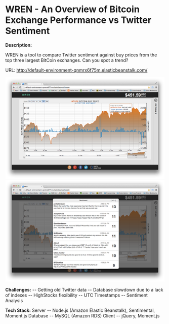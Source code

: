 WREN - An Overview of Bitcoin Exchange Performance vs Twitter Sentiment
==============

**Description:**

WREN is a tool to compare Twitter sentiment against buy prices from the top three largest BitCoin exchanges.
Can you spot a trend?

URL: http://default-environment-qnmrx6f75m.elasticbeanstalk.com/

![Alt text](/screenshots/screenshot.png "MtGox performance over past 7 days vs Twitter Sentiment")
![Alt text](/screenshots/tweets.png "Twitter Sentiment")

**Challenges:**
  -- Getting old Twitter data
  -- Database slowdown due to a lack of indexes
  -- HighStocks flexibility
  -- UTC Timestamps
  -- Sentiment Analysis

**Tech Stack:**
  Server   -- Node.js (Amazon Elastic Beanstalk), Sentimental, Moment.js
  Database -- MySQL (Amazon RDS)
  Client   -- jQuery, Moment.js